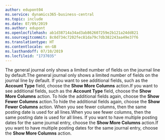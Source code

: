```yaml
---
author: edupont04
ms.service: dynamics365-business-central
ms.topic: include
ms.date: 07/09/2019
ms.author: edupont
ms.openlocfilehash: ab1d38714a34ad3ab862607259e2b121a24dd821
ms.sourcegitcommit: 8c0d734c7202fec81da79c7db382243aa49e37f6
ms.translationtype: HT
ms.contentlocale: en-GB
ms.lasthandoff: 07/10/2019
ms.locfileid: "1737035"
---
```

<span data-ttu-id="bf730-101">The general journal only shows a limited number of fields on the journal line by default.</span><span class="sxs-lookup"><span data-stu-id="bf730-101">The general journal only shows a limited number of fields on the journal line by default.</span></span> <span data-ttu-id="bf730-102">If you want to see additional fields, such as the **Account Type** field, choose the **Show More Columns** action.</span><span class="sxs-lookup"><span data-stu-id="bf730-102">If you want to see additional fields, such as the **Account Type** field, choose the **Show More Columns** action.</span></span> <span data-ttu-id="bf730-103">To hide the additional fields again, choose the **Show Fewer Columns** action.</span><span class="sxs-lookup"><span data-stu-id="bf730-103">To hide the additional fields again, choose the **Show Fewer Columns** action.</span></span> <span data-ttu-id="bf730-104">When you see fewer columns, then the same posting date is used for all lines.</span><span class="sxs-lookup"><span data-stu-id="bf730-104">When you see fewer columns, then the same posting date is used for all lines.</span></span> <span data-ttu-id="bf730-105">If you want to have multiple posting dates for the same journal entry, choose the **Show More Columns** action.</span><span class="sxs-lookup"><span data-stu-id="bf730-105">If you want to have multiple posting dates for the same journal entry, choose the **Show More Columns** action.</span></span>  
